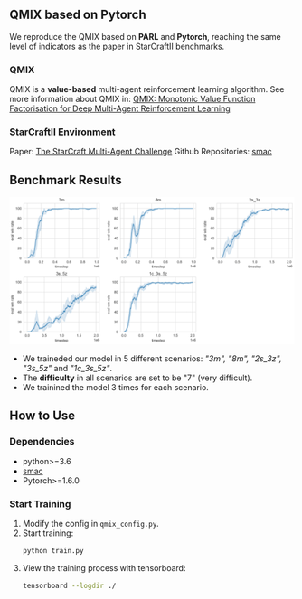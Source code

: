 <!--
 * @Author: jianzhnie
 * @LastEditors: jianzhnie
 * @Description: RLToolKit is a flexible and high-efficient reinforcement learning framework.
 * Copyright (c) 2022 by jianzhnie@126.com, All Rights Reserved.
-->

## QMIX based on Pytorch

We reproduce the QMIX based on **PARL** and **Pytorch**, reaching the same level of indicators as the paper in StarCraftII benchmarks.

### QMIX

QMIX is a **value-based** multi-agent reinforcement learning algorithm.
See more information about QMIX in: [QMIX: Monotonic Value Function Factorisation for Deep Multi-Agent Reinforcement Learning](https://arxiv.org/abs/1803.11485)

### StarCraftII Environment

Paper: [The StarCraft Multi-Agent Challenge](https://arxiv.org/pdf/1902.04043)
Github Repositories: [smac](https://github.com/oxwhirl/smac)

## Benchmark Results

<img src="images/torch-qmix-result.png" width = "1200"  alt="Performance" />

- We traineded our model in 5 different scenarios: *"3m", "8m", "2s_3z", "3s_5z"* and *"1c_3s_5z"*.
- The **difficulty** in all scenarios are set to be "7" (very difficult).
- We trainined the model 3 times for each scenario.

## How to Use

### Dependencies

- python>=3.6
- [smac](https://github.com/oxwhirl/smac)
- Pytorch>=1.6.0

### Start Training

1. Modify the config in `qmix_config.py`.
2. Start training:
   ```bash
   python train.py
   ```
3. View the training process with tensorboard:
   ```bash
   tensorboard --logdir ./
   ```
